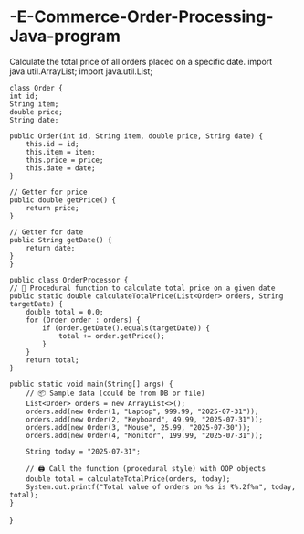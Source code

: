 # -E-Commerce-Order-Processing-Java-program
Calculate the total price of all orders placed on a specific date.
       import java.util.ArrayList;
      import java.util.List;



    class Order {
    int id;
    String item;
    double price;
    String date;

    public Order(int id, String item, double price, String date) {
        this.id = id;
        this.item = item;
        this.price = price;
        this.date = date;
    }

    // Getter for price
    public double getPrice() {
        return price;
    }

    // Getter for date
    public String getDate() {
        return date;
    }
    }

    public class OrderProcessor {
    // 🧮 Procedural function to calculate total price on a given date
    public static double calculateTotalPrice(List<Order> orders, String targetDate) {
        double total = 0.0;
        for (Order order : orders) {
            if (order.getDate().equals(targetDate)) {
                total += order.getPrice();
            }
        }
        return total;
    }

    public static void main(String[] args) {
        // 📦 Sample data (could be from DB or file)
        List<Order> orders = new ArrayList<>();
        orders.add(new Order(1, "Laptop", 999.99, "2025-07-31"));
        orders.add(new Order(2, "Keyboard", 49.99, "2025-07-31"));
        orders.add(new Order(3, "Mouse", 25.99, "2025-07-30"));
        orders.add(new Order(4, "Monitor", 199.99, "2025-07-31"));

        String today = "2025-07-31";

        // 🖨️ Call the function (procedural style) with OOP objects
        double total = calculateTotalPrice(orders, today);
        System.out.printf("Total value of orders on %s is ₹%.2f%n", today, total);
    }
}
